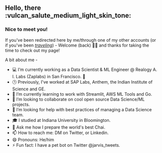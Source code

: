 ## Hello, there :vulcan_salute_medium_light_skin_tone:

### Nice to meet you! 



If you've been redirected here by me/through one of my other accounts (or if you've been [*traveling*](https://media2.giphy.com/media/xUOxfbQ47hDoRLeZji/giphy.gif?cid=ecf05e47cd113eee23885ce8376f7f6337c9a727fbf43614&rid=giphy.gif)) -  Welcome (back) 🙋🏻  and thanks for taking the time to check out my page!

A bit about me -

- 💻 I’m currently working as a Data Scientist & ML Engineer @ Realogy A. I. Labs (Zaplabs) in San Francisco. 🌁
- 🕒 Previously, I've worked at SAP Labs, Anthem, the Indian Institute of Science and GE.
- 🌱 I’m currently learning to work with Streamlit, AWS ML Tools and Go.
- 👯 I’m looking to collaborate on cool open source Data Science/ML projects.
- 🤔 I’m looking for help with best practices of managing a Data Science team.
- 🎓 I studied at Indiana University in Bloomington. 
- 💬 Ask me how I prepare the world's best Chai.
- 📫 How to reach me: DM on Twitter, or Linkedin.
- 😄 Pronouns: He/him
- ⚡ Fun fact: I have a pet bot on Twitter @jarvis_tweets.

